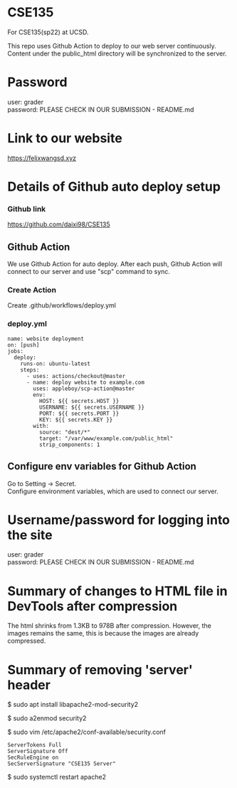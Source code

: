 # CSE135
For CSE135(sp22) at UCSD.

This repo uses Github Action to deploy to our web server continuously.
Content under the public_html directory will be synchronized to the server. 


# Password
user: grader  
password: PLEASE CHECK IN OUR SUBMISSION - README.md 

# Link to our website
https://felixwangsd.xyz


# Details of Github auto deploy setup
### Github link
https://github.com/daixi98/CSE135
## Github Action
We use Github Action for auto deploy. After each push, Github Action will connect to our server and use "scp" command to sync.
### Create Action
Create .github/workflows/deploy.yml
### deploy.yml
```
name: website deployment
on: [push]
jobs:  
  deploy:    
    runs-on: ubuntu-latest
    steps:
      - uses: actions/checkout@master
      - name: deploy website to example.com
        uses: appleboy/scp-action@master
        env:
          HOST: ${{ secrets.HOST }}
          USERNAME: ${{ secrets.USERNAME }}
          PORT: ${{ secrets.PORT }}
          KEY: ${{ secrets.KEY }}
        with:
          source: "dest/*"
          target: "/var/www/example.com/public_html"
          strip_components: 1
```
## Configure env variables for Github Action
Go to Setting -> Secret.  
Configure environment variables, which are used to connect our server. 

# Username/password for logging into the site
user: grader   
password: PLEASE CHECK IN OUR SUBMISSION - README.md   

# Summary of changes to HTML file in DevTools after compression
  The html shrinks from 1.3KB to 978B after compression. However, the images remains the same, this is because the images are already compressed.

# Summary of removing 'server' header
$ sudo apt install libapache2-mod-security2  

$ sudo a2enmod security2  

$ sudo vim /etc/apache2/conf-available/security.conf  

```
ServerTokens Full  
ServerSignature Off  
SecRuleEngine on  
SecServerSignature "CSE135 Server"  
```

$ sudo systemctl restart apache2  
